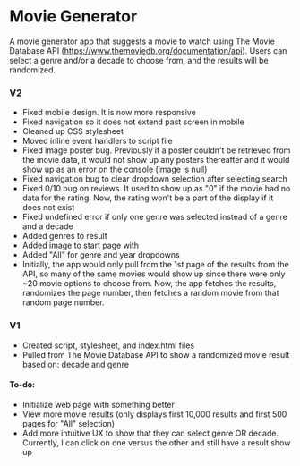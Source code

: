 # Movie Generator

A movie generator app that suggests a movie to watch using The Movie Database API (https://www.themoviedb.org/documentation/api).
Users can select a genre and/or a decade to choose from, and the results will be randomized.

### V2

* Fixed mobile design. It is now more responsive
* Fixed navigation so it does not extend past screen in mobile
* Cleaned up CSS stylesheet
* Moved inline event handlers to script file
* Fixed image poster bug. Previously if a poster couldn't be retrieved from the movie data, it would not show up any posters thereafter and it would show up as an error on the console (image is null)
* Fixed navigation bug to clear dropdown selection after selecting search
* Fixed 0/10 bug on reviews. It used to show up as "0" if the movie had no data for the rating. Now, the rating won't be a part of the display if it does not exist
* Fixed undefined error if only one genre was selected instead of a genre and a decade
* Added genres to result
* Added image to start page with
* Added "All" for genre and year dropdowns
* Initially, the app would only pull from the 1st page of the results from the API, so many of the same movies would show up since there were only ~20 movie options to choose from. Now, the app fetches the results, randomizes the page number, then fetches a random movie from that random page number. 

### V1

* Created script, stylesheet, and index.html files
* Pulled from The Movie Database API to show a randomized movie result based on: decade and genre

#### To-do:

* Initialize web page with something better
* View more movie results (only displays first 10,000 results and first 500 pages for "All" selection)
* Add more intuitive UX to show that they can select genre OR decade. Currently, I can click on one versus the other and still have a result show up
